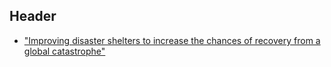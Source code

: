 <!-- TITLE: Creating Disaster Shelters / Refuges -->
<!-- SUBTITLE: A quick summary of Refuges -->

## Header

* ["Improving disaster shelters to increase the chances of recovery from a global catastrophe"](http://effective-altruism.com/ea/5r/improving_disaster_shelters_to_increase_the/)